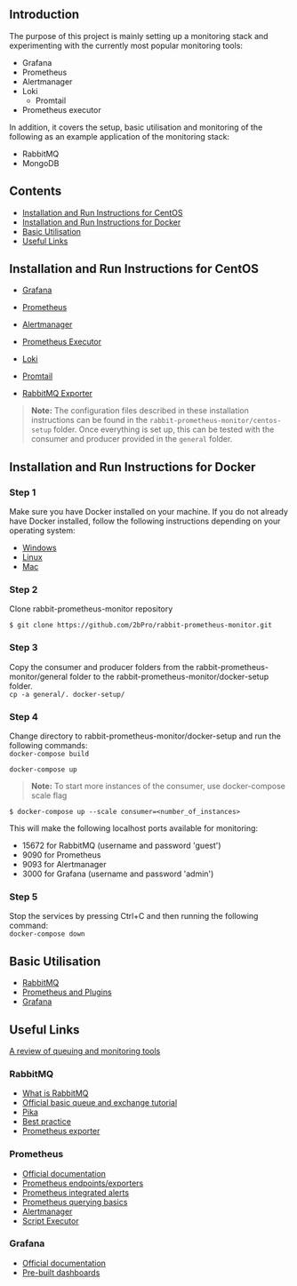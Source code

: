 ## Introduction  
The purpose of this project is mainly setting up a monitoring stack and experimenting with the currently most popular monitoring tools:
* Grafana
* Prometheus
* Alertmanager
* Loki
    * Promtail
* Prometheus executor

In addition, it covers the setup, basic utilisation and monitoring of the following as an example application of the monitoring stack:
* RabbitMQ
* MongoDB

## Contents
* [Installation and Run Instructions for CentOS](#installation-and-run-instructions-for-centos)
* [Installation and Run Instructions for Docker](#installation-and-run-instructions-for-docker)
* [Basic Utilisation](basic-utilisation)
* [Useful Links](useful-links)

## Installation and Run Instructions for CentOS  
*  [Grafana](https://github.com/2bPro/rabbit-prometheus-monitor/wiki/Installing-and-setting-up-Grafana-on-CentOS)
*  [Prometheus](https://github.com/2bPro/rabbit-prometheus-monitor/wiki/Installing-and-setting-up-Prometheus-on-CentOS)
*  [Alertmanager](https://github.com/2bPro/rabbit-prometheus-monitor/wiki/Installing-and-setting-up-Alertmanager-on-CentOS)
*  [Prometheus Executor](https://github.com/2bPro/rabbit-prometheus-monitor/wiki/Installing-and-setting-up-Prometheus-Executor-on-CentOS)
*  [Loki](https://github.com/2bPro/rabbit-prometheus-monitor/wiki/Loki-binary-install)
*  [Promtail](https://github.com/2bPro/rabbit-prometheus-monitor/wiki/Promtail-binary-install)

*  [RabbitMQ Exporter](https://github.com/2bPro/rabbit-prometheus-monitor/wiki/Installing-and-setting-up-RabbitMQ-Exporter-on-CentOS)

>**Note:** The configuration files described in these installation instructions can be found in the `rabbit-prometheus-monitor/centos-setup` folder. Once everything is set up, this can be tested with the consumer and producer provided in the `general` folder.

## Installation and Run Instructions for Docker  
### Step 1
Make sure you have Docker installed on your machine. If you do not already have Docker installed, follow the following instructions depending on your operating system:  
*  [Windows](https://docs.docker.com/docker-for-windows/install/)
*  [Linux](https://docs.docker.com/install/linux/docker-ce/ubuntu/)
*  [Mac](https://docs.docker.com/docker-for-mac/install/)

### Step 2
Clone rabbit-prometheus-monitor repository  
```console
$ git clone https://github.com/2bPro/rabbit-prometheus-monitor.git
```

### Step 3
Copy the consumer and producer folders from the rabbit-prometheus-monitor/general folder to the rabbit-prometheus-monitor/docker-setup folder.  
```cp -a general/. docker-setup/```

### Step 4
Change directory to rabbit-prometheus-monitor/docker-setup and run the following commands:  
```docker-compose build```

```docker-compose up```

>**Note:** To start more instances of the consumer, use docker-compose scale flag  
```console
$ docker-compose up --scale consumer=<number_of_instances>
```

This will make the following localhost ports available for monitoring:  
* 15672 for RabbitMQ (username and password 'guest')
* 9090 for Prometheus
* 9093 for Alertmanager
* 3000 for Grafana (username and password 'admin')

### Step 5
Stop the services by pressing Ctrl+C and then running the following command:  
```docker-compose down```

## Basic Utilisation  
*  [RabbitMQ](https://github.com/2bPro/rabbit-prometheus-monitor/wiki/Basic-Utilisation-of-RabbitMQ)
*  [Prometheus and Plugins](https://github.com/2bPro/rabbit-prometheus-monitor/wiki/Basic-Utilisation-of-Prometheus-and-Plugins)
*  [Grafana](https://github.com/2bPro/rabbit-prometheus-monitor/wiki/Basic-Utilisation-of-Grafana)

## Useful Links  
[A review of queuing and monitoring tools](https://docs.google.com/presentation/d/1E9UC7Z4gX9Nnxdm-bwKdcTaw7ntdBsG_PwtkhZVzl1M/edit#slide=id.gc6f73a04f_0_0)

### RabbitMQ  
*  [What is RabbitMQ](https://www.cloudamqp.com/blog/2015-05-18-part1-rabbitmq-for-beginners-what-is-rabbitmq.html)
*  [Official basic queue and exchange tutorial](https://www.rabbitmq.com/tutorials/tutorial-one-python.html)
*  [Pika](https://pika.readthedocs.io/en/stable/intro.html)
*  [Best practice](https://www.cloudamqp.com/blog/2017-12-29-part1-rabbitmq-best-practice.html)
*  [Prometheus exporter](https://github.com/kbudde/rabbitmq_exporter)

### Prometheus  
*  [Official documentation](https://prometheus.io/docs/introduction/overview/)
*  [Prometheus endpoints/exporters](https://prometheus.io/docs/instrumenting/exporters/)
*  [Prometheus integrated alerts](https://awesome-prometheus-alerts.grep.to/rules.html)
*  [Prometheus querying basics](https://prometheus.io/docs/prometheus/latest/querying/basics/)
*  [Alertmanager](https://itnext.io/prometheus-with-alertmanager-f2a1f7efabd6)
*  [Script Executor](https://github.com/imgix/prometheus-am-executor)

### Grafana  
*  [Official documentation](http://docs.grafana.org/)
*  [Pre-built dashboards](https://grafana.com/dashboards?search=rabbitmq)
